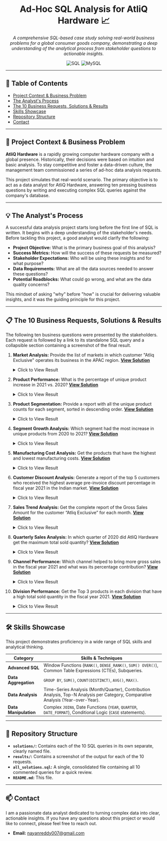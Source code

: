 <div align="center">
  <h1>Ad-Hoc SQL Analysis for AtliQ Hardware 📈</h1>
</div>
<div align="center">

*A comprehensive SQL-based case study solving real-world business problems for a global consumer goods company, demonstrating a deep understanding of the analytical process from stakeholder questions to actionable insights.*

![SQL](https://img.shields.io/badge/SQL-Advanced-blue?style=for-the-badge&logo=sql)
![MySQL](https://img.shields.io/badge/MySQL-Database-orange?style=for-the-badge&logo=mysql)

</div>

---

## 📖 Table of Contents

- [Project Context & Business Problem](#-project-context--business-problem)
- [The Analyst's Process](#-the-analysts-process)
- [The 10 Business Requests, Solutions & Results](#-the-10-business-requests-solutions--results)
- [Skills Showcase](#-skills-showcase)
- [Repository Structure](#-repository-structure)
- [Contact](#-contact)

---

## 🎯 Project Context & Business Problem

**AtliQ Hardware** is a rapidly growing computer hardware company with a global presence. Historically, their decisions were based on intuition and basic analysis. To stay competitive and foster a data-driven culture, the management team commissioned a series of ad-hoc data analysis requests.

This project simulates that real-world scenario. The primary objective is to act as a data analyst for AtliQ Hardware, answering ten pressing business questions by writing and executing complex SQL queries against the company's database.

---

## 💡 The Analyst's Process

A successful data analysis project starts long before the first line of SQL is written. It begins with a deep understanding of the stakeholder's needs. Before tackling this project, a good analyst would clarify the following:

* **Project Objective:** What is the primary business goal of this analysis?
* **Success Metrics:** How will the success of these requests be measured?
* **Stakeholder Expectations:** Who will be using these insights and for what purpose?
* **Data Requirements:** What are all the data sources needed to answer these questions?
* **Potential Roadblocks:** What could go wrong, and what are the data quality concerns?

This mindset of asking "why" before "how" is crucial for delivering valuable insights, and it was the guiding principle for this project.

---

## 📋 The 10 Business Requests, Solutions & Results

The following ten business questions were presented by the stakeholders. Each request is followed by a link to its standalone SQL query and a collapsible section containing a screenshot of the final result.

1.  **Market Analysis:** Provide the list of markets in which customer "Atliq Exclusive" operates its business in the APAC region. **[View Solution](solutions/1_market_analysis_apac.sql)**
    <details>
    <summary>Click to View Result</summary>
    <img src="Results/Request_1.png" alt="Result for Request 1" width="600"/>
    </details>

2.  **Product Performance:** What is the percentage of unique product increase in 2021 vs. 2020? **[View Solution](solutions/2_unique_product_increase.sql)**
    <details>
    <summary>Click to View Result</summary>
    <img src="Results/Request_2.png" alt="Result for Request 2" width="600"/>
    </details>

3.  **Product Segmentation:** Provide a report with all the unique product counts for each segment, sorted in descending order. **[View Solution](solutions/3_product_count_by_segment.sql)**
    <details>
    <summary>Click to View Result</summary>
    <img src="Results/Request_3.png" alt="Result for Request 3" width="600"/>
    </details>

4.  **Segment Growth Analysis:** Which segment had the most increase in unique products from 2020 to 2021? **[View Solution](solutions/4_segment_growth_analysis.sql)**
    <details>
    <summary>Click to View Result</summary>
    <img src="Results/Request_4.png" alt="Result for Request 4" width="600"/>
    </details>

5.  **Manufacturing Cost Analysis:** Get the products that have the highest and lowest manufacturing costs. **[View Solution](solutions/5_manufacturing_cost_extremes.sql)**
    <details>
    <summary>Click to View Result</summary>
    <img src="Results/Request_5.png" alt="Result for Request 5" width="600"/>
    </details>

6.  **Customer Discount Analysis:** Generate a report of the top 5 customers who received the highest average pre-invoice discount percentage in fiscal year 2021 in the Indian market. **[View Solution](solutions/6_top_5_customer_discounts.sql)**
    <details>
    <summary>Click to View Result</summary>
    <img src="Results/Request_6.png" alt="Result for Request 6" width="600"/>
    </details>

7.  **Sales Trend Analysis:** Get the complete report of the Gross Sales Amount for the customer “Atliq Exclusive” for each month. **[View Solution](solutions/7_monthly_gross_sales_report.sql)**
    <details>
    <summary>Click to View Result</summary>
    <img src="Results/Request_7.png" alt="Result for Request 7" width="600"/>
    </details>

8.  **Quarterly Sales Analysis:** In which quarter of 2020 did AtliQ Hardware get the maximum total sold quantity? **[View Solution](solutions/8_max_quantity_quarter_2020.sql)**
    <details>
    <summary>Click to View Result</summary>
    <img src="Results/Request_8.png" alt="Result for Request 8" width="600"/>
    </details>

9.  **Channel Performance:** Which channel helped to bring more gross sales in the fiscal year 2021 and what was its percentage contribution? **[View Solution](solutions/9_channel_contribution_2021.sql)**
    <details>
    <summary>Click to View Result</summary>
    <img src="Results/Request_9.png" alt="Result for Request 9" width="600"/>
    </details>

10. **Division Performance:** Get the Top 3 products in each division that have a high total sold quantity in the fiscal year 2021. **[View Solution](solutions/10_top_3_products_by_division.sql)**
    <details>
    <summary>Click to View Result</summary>
    <img src="Results/Request_10.png" alt="Result for Request 10" width="600"/>
    </details>

---

## 🛠️ Skills Showcase

This project demonstrates proficiency in a wide range of SQL skills and analytical thinking.

| Category | Skills & Techniques |
|---|---|
| **Advanced SQL** | Window Functions (`RANK()`, `DENSE_RANK()`, `SUM() OVER()`), Common Table Expressions (CTEs), Subqueries. |
| **Data Aggregation**| `GROUP BY`, `SUM()`, `COUNT(DISTINCT)`, `AVG()`, `MAX()`. |
| **Data Analysis** | Time-Series Analysis (Month/Quarter), Contribution Analysis, Top-N Analysis per Category, Comparative Analysis (Year-over-Year). |
| **Data Manipulation** | Complex `JOIN`s, Date Functions (`YEAR`, `QUARTER`, `DATE_FORMAT`), Conditional Logic (`CASE` statements). |

---

## 📂 Repository Structure

* **`solutions/`:** Contains each of the 10 SQL queries in its own separate, clearly named file.
* **`results/`:** Contains a screenshot of the output for each of the 10 requests.
* **`all_solutions.sql`:** A single, consolidated file containing all 10 commented queries for a quick review.
* **`README.md`:** This file.

---

## 📫 Contact

I am a passionate data analyst dedicated to turning complex data into clear, actionable insights. If you have any questions about this project or would like to connect, please feel free to reach out.

* **Email:** <nayanreddy007@gmail.com>
